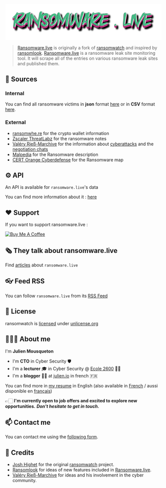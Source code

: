 ![](ransomware.live.png)

>[Ransomware.live](https://ransomware.live) is originally a fork of [ransomwatch](https://github.com/joshhighet/ransomwatch) and inspired by [ransomlook](https://github.com/RansomLook/RansomLook). 
>[Ransomware.live](https://ransomware.live) is a ransomware leak site monitoring tool. It will scrape all of the entries on various ransomware leak sites and published them.

## 🔭 Sources 

### Internal 

You can find all ransomware victims in **json** format [here](https://data.ransomware.live/posts.json) or in **CSV** format [here](https://www.ransomware.live/posts.csv).

### External

- [ransomwhe.re](https://ransomwhe.re/) for the crypto wallet information 
- [Zscaler ThreatLabz](https://github.com/threatlabz/ransomware_notes) for the ransomware notes
- [Valéry Rieß-Marchive](https://twitter.com/ValeryMarchive) for the information about [cyberattacks](https://github.com/Casualtek/Cyberwatch/) and the [negotiation chats](https://github.com/Casualtek/Ransomchats)
- [Malpedia](https://malpedia.caad.fkie.fraunhofer.de/) for the Ransomware description
- [CERT Orange Cyberdefense](https://www.orangecyberdefense.com/) for the Ransomware map 

## ⚙️ API

An API is available for `ransomware.live`'s data

You can find more information about it : [here](https://api.ransomware.live/apidocs)

## ❤️ Support 

If you want to support ransomware.live :

<a href="https://www.buymeacoffee.com/ransomwarelive" target="_blank"><img src="https://cdn.buymeacoffee.com/buttons/v2/default-yellow.png" alt="Buy Me A Coffee" style="height: 60px !important;width: 217px !important;" ></a>

## 🗞️ They talk about ransomware.live

Find [articles](press.md) about `ransomware.live`

## 👓 Feed RSS 

You can follow `ransomware.live` from its [RSS Feed](https://ransomware.live/rss.xml)

## 📜 License

ransomwatch is [licensed](https://github.com/jmousqueton/ransomware.live/blob/main/LICENSE) under [unlicense.org](https://unlicense.org/)

## 👨🏼‍💼 About me 

I'm **Julien Mousqueton**

- I'm **CTO** in Cyber Security 🛡 
- I'm a **lecturer** 🎓 in Cyber Security @ [Ecole 2600](https://www.ecole2600.com) 🏴‍☠️
- I'm a **blogger** ✍🏻 at [julien.io](https://julien.io) in french 🇫🇷 

You can find more in [my resume](https://cv.julien.io) in English (also available in [French](https://cv.julien.io/fr) / aussi disponible en [français](https://cv.julien.io/fr))

👉🏻 **I'm currently open to job offers and excited to explore new opportunities.** ***Don't hesitate to get in touch.***

## 📫 Contact me

You can contact me using the [following form](https://www.ransomware.live/contact.html). 

## 🤩 Credits

- [Josh Highet](https://github.com/joshhighet) for the original [ransomwatch](https://github.com/joshhighet/ransomwatch) project. 
- [Ransomlook](https://github.com/RansomLook/Ransomlook) for ideas of new features included in [Ransomware.live](https://www.ransomware.live).
- [Valéry Rieß-Marchive](https://twitter.com/ValeryMarchive) for ideas and his involvement in the cyber community.
